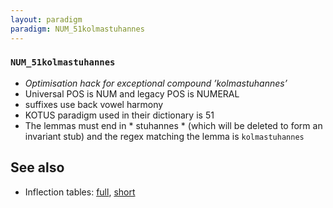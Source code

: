 ```yaml
---
layout: paradigm
paradigm: NUM_51kolmastuhannes
---
```

### ` NUM_51kolmastuhannes `

* _Optimisation hack for exceptional compound ’kolmastuhannes’_
* Universal POS is NUM and legacy POS is NUMERAL
* suffixes use back vowel harmony
* KOTUS paradigm used in their dictionary is 51
* The lemmas must end in * stuhannes * (which will be deleted to form an invariant stub) and the regex matching the lemma is ` kolmastuhannes `

## See also

* Inflection tables: [full](gen/5/kolmastuhannes.html), [short](gen/5/kolmastuhannes_wikt.html)

